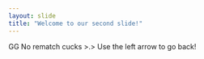 ```yaml
---
layout: slide
title: "Welcome to our second slide!"
---
```

GG No rematch cucks >.>
Use the left arrow to go back!
